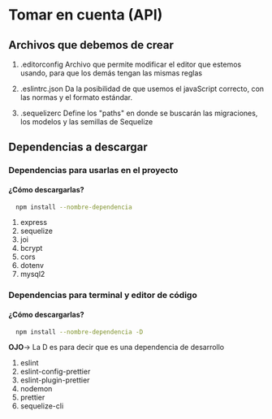# Tomar en cuenta (API)

## Archivos que debemos de crear

1. .editorconfig
  Archivo que permite modificar el editor que estemos usando, para que los demás tengan las mismas reglas

2. .eslintrc.json
  Da la posibilidad de que usemos el javaScript correcto, con las normas y el formato estándar.

3. .sequelizerc
  Define los "paths" en donde se buscarán las migraciones, los modelos y las semillas de Sequelize

## Dependencias a descargar

### Dependencias para usarlas en el proyecto

#### ¿Cómo descargarlas?

```bash
  npm install --nombre-dependencia
```

1. express
2. sequelize
3. joi
4. bcrypt
5. cors
6. dotenv
7. mysql2

### Dependencias para terminal y editor de código

#### ¿Cómo descargarlas?

```bash
  npm install --nombre-dependencia -D 
```

**OJO**-> La D es para decir que es una dependencia de desarrollo

1. eslint
2. eslint-config-prettier
3. eslint-plugin-prettier
4. nodemon
5. prettier
6. sequelize-cli
